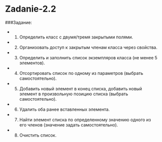 Zadanie-2.2
===========
###Задание:
* 1) Определить класс с двумя/тремя закрытыми полями.   
* 2) Организовать доступ к закрытым членам класса через свойства.   
* 3) Определить и заполнить список экземпляров класса (не менее 5 элементов).   
* 4) Отсортировать список по одному из параметров (выбрать самостоятельно).   
* 5) Добавить новый элемент в конец списка, добавить новый элемент в произвольную позицию списка (выбрать самостоятельно).  
* 6) Удалить оба ранее вставленных элемента.  
* 7) Найти элемент списка по определенному значению одного из его членов (значение задать самостоятельно).  
* 8) Очистить список.   
